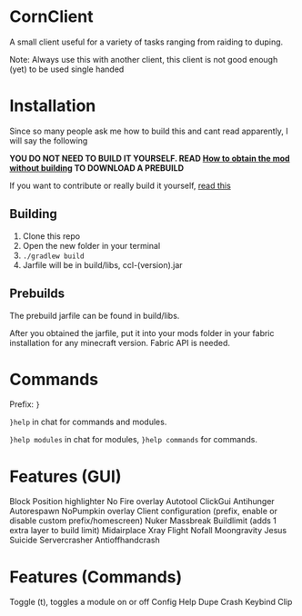 # CornClient
A small client useful for a variety of tasks ranging from raiding to duping.

Note: Always use this with another client, this client is not good enough (yet) to be used single handed

# Installation
Since so many people ask me how to build this and cant read apparently, I will say the following

**YOU DO NOT NEED TO BUILD IT YOURSELF. READ [How to obtain the mod without building](https://github.com/AriliusClient/CornClient/wiki/How-to-obtain-the-mod-without-building%3F) TO DOWNLOAD A PREBUILD**

If you want to contribute or really build it yourself, [read this](https://github.com/AriliusClient/CornClient/wiki/Building-and-contributing)

## Building
1. Clone this repo
2. Open the new folder in your terminal
3. `./gradlew build`
4. Jarfile will be in build/libs, ccl-(version).jar

## Prebuilds
The prebuild jarfile can be found in build/libs.


After you obtained the jarfile, put it into your mods folder in your fabric installation for any minecraft version. Fabric API is needed.

# Commands
Prefix: `}`

`}help` in chat for commands and modules.

 `}help modules` in chat for modules, `}help commands` for commands.

# Features (GUI)
Block Position highlighter
No Fire overlay
Autotool
ClickGui
Antihunger
Autorespawn
NoPumpkin overlay
Client configuration (prefix, enable or disable custom prefix/homescreen)
Nuker
Massbreak
Buildlimit (adds 1 extra layer to build limit)
Midairplace
Xray
Flight
Nofall
Moongravity
Jesus
Suicide
Servercrasher
Antioffhandcrash

# Features (Commands)
Toggle (t), toggles a module on or off
Config
Help
Dupe
Crash
Keybind
Clip
